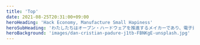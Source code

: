 ```yaml
---
title: 'Top'
date: 2021-08-25T20:31:00+09:00
heroHeading: 'Hack Economy, Manufacture Small Hapiness'
heroSubHeading: 'わたしたちはオープン・ハードウェアを推進するメイカーであり、電子資産を積極的に運用するプロップファンドです。'
heroBackground: 'images/dan-cristian-padure-j1tb-FBNKgE-unsplash.jpg'
---
```

